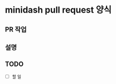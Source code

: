 # minidash pull request 양식

## PR 작업

<!-- 제목을 적어주세요 -->

## 설명

<!-- 설명을 적어주세요 -->

## TODO

-   [ ] 할 일
